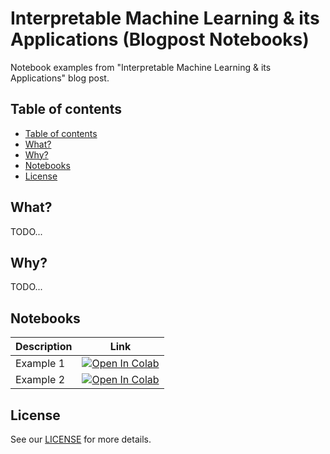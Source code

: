 # Interpretable Machine Learning & its Applications (Blogpost Notebooks)

Notebook examples from "Interpretable Machine Learning &amp; its Applications" blog post.

## Table of contents

- [Table of contents](#table-of-contents)
- [What?](#what)
- [Why?](#why)
- [Notebooks](#notebooks)
- [License](#license)

## What?

TODO...

## Why?

TODO...

## Notebooks

Description | Link
--- | ---
Example 1 | <a href="https://colab.research.google.com/github/medoidai/interpretable-machine-learning-blog-notebooks/blob/main/notebooks/example_1.ipynb"><img src="https://colab.research.google.com/assets/colab-badge.svg" alt="Open In Colab"/></a>
Example 2 | <a href="https://colab.research.google.com/github/medoidai/interpretable-machine-learning-blog-notebooks/blob/main/notebooks/example_2.ipynb"><img src="https://colab.research.google.com/assets/colab-badge.svg" alt="Open In Colab"/></a>

## License

See our [LICENSE](LICENSE) for more details.
